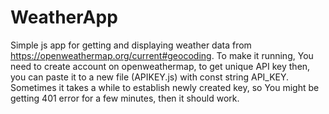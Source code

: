 # WeatherApp
Simple js app for getting and displaying weather data from https://openweathermap.org/current#geocoding.
To make it running, You need to create account on openweathermap, to get unique API key then, you can paste it to a new file (APIKEY.js) with const string API_KEY.
Sometimes it takes a while to establish newly created key, so You might be getting 401 error for a few minutes, then it should work.
